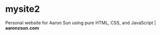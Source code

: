 # mysite2

Personal website for Aaron Sun using pure HTML, CSS, and JavaScript | <b> aaronzsun.com </b>
